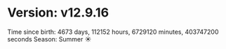 # Version: v12.9.16
Time since birth: 4673 days, 112152 hours, 6729120 minutes, 403747200 seconds
Season: Summer ☀️
